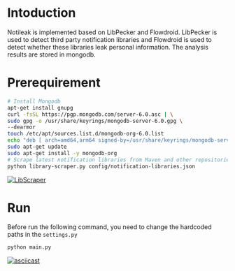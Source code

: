 # Intoduction
Notileak is implemented based on LibPecker and Flowdroid. LibPecker is used to detect third party notification libraries and Flowdroid is used to detect whether these libraries leak personal information. The analysis results are stored in mongodb.


# Prerequirement

```bash
# Install Mongodb
apt-get install gnupg
curl -fsSL https://pgp.mongodb.com/server-6.0.asc | \
sudo gpg -o /usr/share/keyrings/mongodb-server-6.0.gpg \
--dearmor
touch /etc/apt/sources.list.d/mongodb-org-6.0.list
echo "deb [ arch=amd64,arm64 signed-by=/usr/share/keyrings/mongodb-server-6.0.gpg ] https://repo.mongodb.org/apt/ubuntu focal/mongodb-org/6.0 multiverse" | sudo tee /etc/apt/sources.list.d/mongodb-org-6.0.list
sudo apt-get update
sudo apt-get install -y mongodb-org
# Scrape latest notification libraries from Maven and other repositories.
python library-scraper.py config/notification-libraries.json
```

[![LibScraper](https://asciinema.org/a/4dAn72v8vbKVl7AGflXVfxpFi.svg)](https://asciinema.org/a/4dAn72v8vbKVl7AGflXVfxpFi)

# Run
Before run the following command, you need to change the hardcoded paths in the `settings.py`
```bash
python main.py
```
[![asciicast](https://asciinema.org/a/lbHcAqko9IfbCzde2Eea3j5NJ.svg)](https://asciinema.org/a/lbHcAqko9IfbCzde2Eea3j5NJ)
